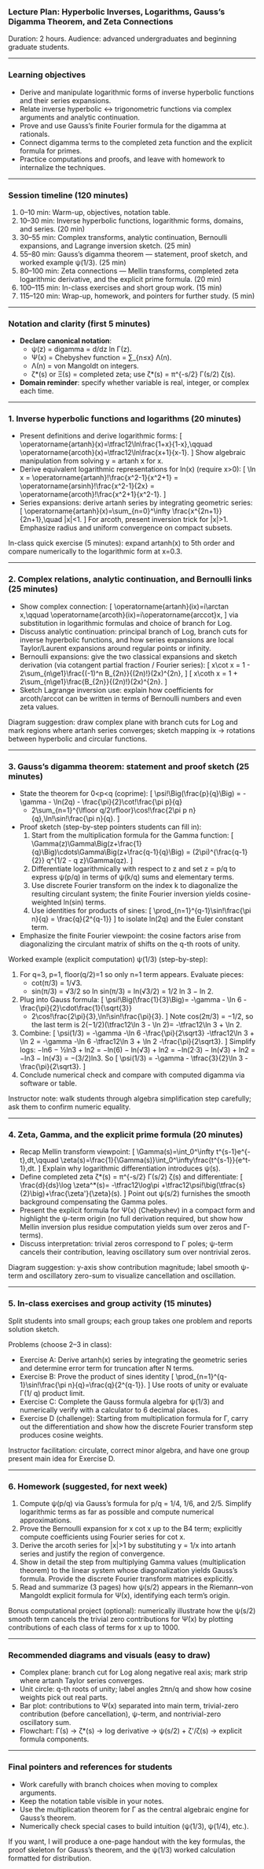### Lecture Plan: Hyperbolic Inverses, Logarithms, Gauss’s Digamma Theorem, and Zeta Connections
Duration: 2 hours. Audience: advanced undergraduates and beginning graduate students.

---

### Learning objectives
- Derive and manipulate logarithmic forms of inverse hyperbolic functions and their series expansions.
- Relate inverse hyperbolic ↔ trigonometric functions via complex arguments and analytic continuation.
- Prove and use Gauss’s finite Fourier formula for the digamma at rationals.
- Connect digamma terms to the completed zeta function and the explicit formula for primes.
- Practice computations and proofs, and leave with homework to internalize the techniques.

---

### Session timeline (120 minutes)
1. 0–10 min: Warm-up, objectives, notation table.
2. 10–30 min: Inverse hyperbolic functions, logarithmic forms, domains, and series. (20 min)
3. 30–55 min: Complex transforms, analytic continuation, Bernoulli expansions, and Lagrange inversion sketch. (25 min)
4. 55–80 min: Gauss’s digamma theorem — statement, proof sketch, and worked example ψ(1/3). (25 min)
5. 80–100 min: Zeta connections — Mellin transforms, completed zeta logarithmic derivative, and the explicit prime formula. (20 min)
6. 100–115 min: In-class exercises and short group work. (15 min)
7. 115–120 min: Wrap-up, homework, and pointers for further study. (5 min)

---

### Notation and clarity (first 5 minutes)
- **Declare canonical notation**:
  - ψ(z) = digamma = d/dz ln Γ(z).
  - Ψ(x) = Chebyshev function = ∑_{n≤x} Λ(n).
  - Λ(n) = von Mangoldt on integers.
  - ζ*(s) or Ξ(s) = completed zeta; use ζ*(s) = π^{-s/2} Γ(s/2) ζ(s).
- **Domain reminder**: specify whether variable is real, integer, or complex each time.

---

### 1. Inverse hyperbolic functions and logarithms (20 minutes)
- Present definitions and derive logarithmic forms:
  \[
  \operatorname{artanh}(x)=\tfrac12\ln\frac{1+x}{1-x},\qquad
  \operatorname{arcoth}(x)=\tfrac12\ln\frac{x+1}{x-1}.
  \]
  Show algebraic manipulation from solving y = artanh x for x.
- Derive equivalent logarithmic representations for ln(x) (require x>0):
  \[
  \ln x = \operatorname{artanh}\!\frac{x^2-1}{x^2+1}
  = \operatorname{arsinh}\!\frac{x^2-1}{2x}
  = \operatorname{arcoth}\!\frac{x^2+1}{x^2-1}.
  \]
- Series expansions: derive artanh series by integrating geometric series:
  \[
  \operatorname{artanh}(x)=\sum_{n=0}^\infty \frac{x^{2n+1}}{2n+1},\quad |x|<1.
  \]
  For arcoth, present inversion trick for |x|>1. Emphasize radius and uniform convergence on compact subsets.

In-class quick exercise (5 minutes): expand artanh(x) to 5th order and compare numerically to the logarithmic form at x=0.3.

---

### 2. Complex relations, analytic continuation, and Bernoulli links (25 minutes)
- Show complex connection:
  \[
  \operatorname{artanh}(ix)=i\arctan x,\qquad \operatorname{arcoth}(ix)=i\operatorname{arccot}x,
  \]
  via substitution in logarithmic formulas and choice of branch for Log.
- Discuss analytic continuation: principal branch of Log, branch cuts for inverse hyperbolic functions, and how series expansions are local Taylor/Laurent expansions around regular points or infinity.
- Bernoulli expansions: give the two classical expansions and sketch derivation (via cotangent partial fraction / Fourier series):
  \[
  x\cot x = 1 - 2\sum_{n\ge1}\frac{(-1)^n B_{2n}}{(2n)!}(2x)^{2n},
  \]
  \[
  x\coth x = 1 + 2\sum_{n\ge1}\frac{B_{2n}}{(2n)!}(2x)^{2n}.
  \]
- Sketch Lagrange inversion use: explain how coefficients for arcoth/arccot can be written in terms of Bernoulli numbers and even zeta values.

Diagram suggestion: draw complex plane with branch cuts for Log and mark regions where artanh series converges; sketch mapping ix → rotations between hyperbolic and circular functions.

---

### 3. Gauss’s digamma theorem: statement and proof sketch (25 minutes)
- State the theorem for 0<p<q (coprime):
  \[
  \psi\!\Big(\frac{p}{q}\Big)
  = -\gamma - \ln(2q) - \frac{\pi}{2}\cot\!\frac{\pi p}{q}
  + 2\sum_{n=1}^{\lfloor q/2\rfloor}\cos\!\frac{2\pi p n}{q}\,\ln\!\sin\!\frac{\pi n}{q}.
  \]
- Proof sketch (step-by-step pointers students can fill in):
  1. Start from the multiplication formula for the Gamma function:
     \[
     \Gamma(z)\Gamma\Big(z+\frac{1}{q}\Big)\cdots\Gamma\Big(z+\frac{q-1}{q}\Big)
     = (2\pi)^{\frac{q-1}{2}} q^{1/2 - q z}\Gamma(qz).
     \]
  2. Differentiate logarithmically with respect to z and set z = p/q to express ψ(p/q) in terms of ψ(k/q) sums and elementary terms.
  3. Use discrete Fourier transform on the index k to diagonalize the resulting circulant system; the finite Fourier inversion yields cosine-weighted ln(sin) terms.
  4. Use identities for products of sines:
     \[
     \prod_{n=1}^{q-1}\sin\!\frac{\pi n}{q} = \frac{q}{2^{q-1}}
     \]
     to isolate ln(2q) and the Euler constant term.
- Emphasize the finite Fourier viewpoint: the cosine factors arise from diagonalizing the circulant matrix of shifts on the q-th roots of unity.

Worked example (explicit computation) ψ(1/3) (step-by-step):
1. For q=3, p=1, floor(q/2)=1 so only n=1 term appears. Evaluate pieces:
   - cot(π/3) = 1/√3.
   - sin(π/3) = √3/2 so ln sin(π/3) = ln(√3/2) = 1/2 ln 3 − ln 2.
2. Plug into Gauss formula:
   \[
   \psi\!\Big(\frac{1}{3}\Big)= -\gamma - \ln 6 - \frac{\pi}{2}\cdot\frac{1}{\sqrt{3}}
   + 2\cos\!\frac{2\pi}{3}\,\ln\!\sin\!\frac{\pi}{3}.
   \]
   Note cos(2π/3) = −1/2, so the last term is 2(−1/2)(\tfrac12\ln 3 - \ln 2)= -\tfrac12\ln 3 + \ln 2.
3. Combine:
   \[
   \psi(1/3) = -\gamma -\ln 6 -\frac{\pi}{2\sqrt3} -\tfrac12\ln 3 + \ln 2
            = -\gamma -\ln 6 -\tfrac12\ln 3 + \ln 2 -\frac{\pi}{2\sqrt3}.
   \]
   Simplify logs: −ln6 − ½ln3 + ln2 = −ln(6) − ln(√3) + ln2 = −ln(2·3) − ln(√3) + ln2 = −ln3 − ln(√3) = −(3/2)ln3.
   So
   \[
   \psi(1/3) = -\gamma - \tfrac{3}{2}\ln 3 - \frac{\pi}{2\sqrt3}.
   \]
4. Conclude numerical check and compare with computed digamma via software or table.

Instructor note: walk students through algebra simplification step carefully; ask them to confirm numeric equality.

---

### 4. Zeta, Gamma, and the explicit prime formula (20 minutes)
- Recap Mellin transform viewpoint:
  \[
  \Gamma(s)=\int_0^\infty t^{s-1}e^{-t}\,dt,\qquad
  \zeta(s)=\frac{1}{\Gamma(s)}\int_0^\infty\frac{t^{s-1}}{e^t-1}\,dt.
  \]
  Explain why logarithmic differentiation introduces ψ(s).
- Define completed zeta ζ*(s) = π^{-s/2} Γ(s/2) ζ(s) and differentiate:
  \[
  \frac{d}{ds}\log \zeta^*(s)= -\tfrac12\log\pi +\tfrac12\psi\!\big(\tfrac{s}{2}\big)+\frac{\zeta'}{\zeta}(s).
  \]
  Point out ψ(s/2) furnishes the smooth background compensating the Gamma poles.
- Present the explicit formula for Ψ(x) (Chebyshev) in a compact form and highlight the ψ-term origin (no full derivation required, but show how Mellin inversion plus residue computation yields sum over zeros and Γ-terms).
- Discuss interpretation: trivial zeros correspond to Γ poles; ψ-term cancels their contribution, leaving oscillatory sum over nontrivial zeros.

Diagram suggestion: y-axis show contribution magnitude; label smooth ψ-term and oscillatory zero-sum to visualize cancellation and oscillation.

---

### 5. In-class exercises and group activity (15 minutes)
Split students into small groups; each group takes one problem and reports solution sketch.

Problems (choose 2–3 in class):
- Exercise A: Derive artanh(x) series by integrating the geometric series and determine error term for truncation after N terms.
- Exercise B: Prove the product of sines identity
  \[
  \prod_{n=1}^{q-1}\sin\!\frac{\pi n}{q}=\frac{q}{2^{q-1}}.
  \]
  Use roots of unity or evaluate Γ(1/ q) product limit.
- Exercise C: Complete the Gauss formula algebra for ψ(1/3) and numerically verify with a calculator to 6 decimal places.
- Exercise D (challenge): Starting from multiplication formula for Γ, carry out the differentiation and show how the discrete Fourier transform step produces cosine weights.

Instructor facilitation: circulate, correct minor algebra, and have one group present main idea for Exercise D.

---

### 6. Homework (suggested, for next week)
1. Compute ψ(p/q) via Gauss’s formula for p/q = 1/4, 1/6, and 2/5. Simplify logarithmic terms as far as possible and compute numerical approximations.
2. Prove the Bernoulli expansion for x cot x up to the B4 term; explicitly compute coefficients using Fourier series for cot x.
3. Derive the arcoth series for |x|>1 by substituting y = 1/x into artanh series and justify the region of convergence.
4. Show in detail the step from multiplying Gamma values (multiplication theorem) to the linear system whose diagonalization yields Gauss’s formula. Provide the discrete Fourier transform matrices explicitly.
5. Read and summarize (3 pages) how ψ(s/2) appears in the Riemann–von Mangoldt explicit formula for Ψ(x), identifying each term’s origin.

Bonus computational project (optional): numerically illustrate how the ψ(s/2) smooth term cancels the trivial zero contributions for Ψ(x) by plotting contributions of each class of terms for x up to 1000.

---

### Recommended diagrams and visuals (easy to draw)
- Complex plane: branch cut for Log along negative real axis; mark strip where artanh Taylor series converges.
- Unit circle: q-th roots of unity; label angles 2πn/q and show how cosine weights pick out real parts.
- Bar plot: contributions to Ψ(x) separated into main term, trivial-zero contribution (before cancellation), ψ-term, and nontrivial-zero oscillatory sum.
- Flowchart: Γ(s) → ζ*(s) → log derivative → ψ(s/2) + ζ'/ζ(s) → explicit formula components.

---

### Final pointers and references for students
- Work carefully with branch choices when moving to complex arguments.
- Keep the notation table visible in your notes.
- Use the multiplication theorem for Γ as the central algebraic engine for Gauss’s theorem.
- Numerically check special cases to build intuition (ψ(1/3), ψ(1/4), etc.).

If you want, I will produce a one-page handout with the key formulas, the proof skeleton for Gauss’s theorem, and the ψ(1/3) worked calculation formatted for distribution.